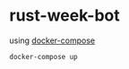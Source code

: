 # rust-week-bot

using [docker-compose](https://docs.docker.com/compose/)

```bash
docker-compose up
```
